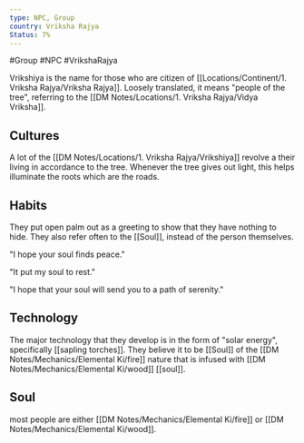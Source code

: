 ```yaml
---
type: NPC, Group
country: Vriksha Rajya
Status: 7%
---
```


#Group #NPC #VrikshaRajya

Vrikshiya is the name for those who are citizen of [[Locations/Continent/1. Vriksha Rajya/Vriksha Rajya]]. Loosely translated, it means "people of the tree", referring to the [[DM Notes/Locations/1. Vriksha Rajya/Vidya Vriksha]].


## Cultures

A lot of the [[DM Notes/Locations/1. Vriksha Rajya/Vrikshiya]] revolve a their living in accordance to the tree. Whenever the tree gives out light, this helps illuminate the roots which are the roads. 

## Habits

They put open palm out as a greeting to show that they have nothing to hide.
They also refer often to the [[Soul]], instead of the person themselves.

"I hope your soul finds peace."

"It put my soul to rest."

"I hope that your soul will send you to a path of serenity."

## Technology
The major technology that they develop is in the form of "solar energy", specifically [[sapling torches]]. They believe it to be [[Soul]] of the [[DM Notes/Mechanics/Elemental Ki/fire]] nature that is infused with [[DM Notes/Mechanics/Elemental Ki/wood]] [[soul]].


## Soul 
most people are either [[DM Notes/Mechanics/Elemental Ki/fire]] or [[DM Notes/Mechanics/Elemental Ki/wood]].